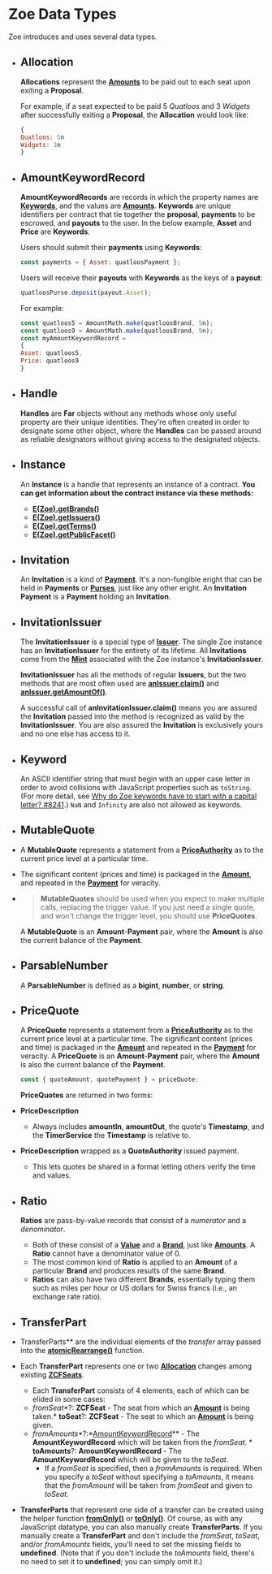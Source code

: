 # Zoe Data Types

Zoe introduces and uses several data types.
- ## Allocation
  
  **Allocations** represent the **[Amounts](/reference/ertp-api/ertp-data-types.md#amount)** to be paid out to each seat upon exiting a **Proposal**.
  
  For example, if a seat expected to be paid 5 *Quatloos* and 3 *Widgets* after successfully exiting a **Proposal**, the **Allocation** would look like:
  
  ```js
  {
  Quatloos: 5n
  Widgets: 3n
  }
  ```
- ## AmountKeywordRecord
  
  **AmountKeywordRecords** are records in which the property names are **[Keywords](#keyword)**, and the values are **[Amounts](/reference/ertp-api/ertp-data-types.md#amount)**. **Keywords** are unique identifiers per contract that tie together the **proposal**, **payments** to be escrowed, and **payouts** to the user. In the below example, **Asset** and **Price** are **Keywords**.
  
  Users should submit their **payments** using **Keywords**:
  ```js
  const payments = { Asset: quatloosPayment };
  ```
  
  Users will receive their **payouts** with **Keywords** as the keys of a **payout**:
  ```js
  quatloosPurse.deposit(payout.Asset);
  ```
  
  For example:
  ```js
  const quatloos5 = AmountMath.make(quatloosBrand, 5n);
  const quatloos9 = AmountMath.make(quatloosBrand, 9n);
  const myAmountKeywordRecord =
  {
  Asset: quatloos5,
  Price: quatloos9
  }
  ```
- ## Handle
  
  **Handles** are **Far** objects without any methods whose only useful property are their unique identities. They're often created in order to designate some other object, where the **Handles** can be passed around as reliable designators without giving access to the designated objects.
- ## Instance
  
  An **Instance** is a handle that represents an instance of a contract. **You can get information about the contract instance via these methods:**
	- **[E(Zoe).getBrands()](./zoe.md#e-zoe-getbrands-instance)**
	- **[E(Zoe).getIssuers()](./zoe.md#e-zoe-getissuers-instance)**
	- **[E(Zoe).getTerms()](./zoe.md#e-zoe-getterms-instance)**
	- **[E(Zoe).getPublicFacet()](./zoe.md#e-zoe-getpublicfacet-instance)**
- ## Invitation
  
  An **Invitation** is a kind of **[Payment](/reference/ertp-api/payment.md)**. It's a non-fungible eright that can be held in **Payments** or **[Purses](/reference/ertp-api/purse.md)**, just like any other eright. An **Invitation** **Payment** is a **Payment** holding an **Invitation**.
- ## InvitationIssuer
  
  The **InvitationIssuer** is a special type of **[Issuer](/reference/ertp-api/issuer.md)**. The single Zoe instance has an **InvitationIssuer** for the entirety of its lifetime. All **Invitations** come from the **[Mint](/reference/ertp-api/mint.md)** associated with the Zoe instance's **InvitationIssuer**.
  
  **InvitationIssuer** has all the methods of regular **Issuers**, but the two methods that are most often used are **[anIssuer.claim()](/reference/ertp-api/issuer.md#anissuer-claim-payment-optamount)** and **[anIssuer.getAmountOf()](/reference/ertp-api/issuer.md#anissuer-getamountof-payment)**.
  
  A successful call of **anInvitationIssuer.claim()** means you are assured the **Invitation** passed into the method is recognized as valid by the **InvitationIssuer**. You are also assured the **Invitation** is exclusively yours and no one else has access to it.
- ## Keyword
  
  An ASCII identifier string that must begin with an upper case letter
  in order to avoid collisions with JavaScript properties such as `toString`.
  (For more detail, see [Why do Zoe keywords have to start with a capital letter? #8241](https://github.com/Agoric/agoric-sdk/discussions/8241).)
  `NaN` and `Infinity` are also not allowed as keywords.
- ## MutableQuote
- A **MutableQuote** represents a statement from a **[PriceAuthority](./price-authority.md)** as to the current price level at a particular time.
- The significant content (prices and time) is packaged in the **[Amount](/reference/ertp-api/ertp-data-types.md#amount)**, and repeated in the **[Payment](/reference/ertp-api/payment.md)** for veracity.
- > **MutableQuotes** should be used when you expect to make multiple calls, replacing the trigger value. If you just need a single quote, and won't change the trigger level, you should use **PriceQuotes**.
  
  A **MutableQuote** is an **Amount**-**Payment** pair, where the **Amount** is also the current  balance of the **Payment**.
- ## ParsableNumber
  
  A **ParsableNumber** is defined as a **bigint**, **number**, or **string**.
- ## PriceQuote
  
  A **PriceQuote** represents a statement from a **[PriceAuthority](./price-authority.md)** as to the  current price level at a particular time. The significant content (prices  and time) is packaged in the **[Amount](/reference/ertp-api/ertp-data-types.md#amount)** and repeated in the **[Payment](/reference/ertp-api/payment.md)** for veracity. A **PriceQuote** is an **Amount**-**Payment** pair, where the **Amount** is also the current  balance of the **Payment**.
  
  ```js
  const { quoteAmount, quotePayment } = priceQuote;
  ```
  
  **PriceQuotes** are returned in two forms:
- **PriceDescription**
	- Always includes **amountIn**, **amountOut**, the quote's **Timestamp**,
	  and the **TimerService** the **Timestamp** is relative to.
- **PriceDescription** wrapped as a **QuoteAuthority** issued payment.
	- This lets quotes be shared in a format letting others verify the time and values.
- ## Ratio
  **Ratios** are pass-by-value records that consist of a *numerator* and a *denominator*.
	- Both of these consist of a **[Value](/reference/ertp-api/ertp-data-types.md#value)** and a **[Brand](/reference/ertp-api/brand.md)**, just like **[Amounts](/reference/ertp-api/ertp-data-types.md#amount)**. A **Ratio** cannot have a denominator value of 0.
	- The most common kind of **Ratio** is applied to an **Amount** of a particular **Brand** and produces results of the same **Brand**.
	- **Ratios** can also have two different **Brands**, essentially typing them such as miles per hour or US dollars for Swiss francs (i.e., an exchange rate ratio).
- ## TransferPart
- TransferParts** are the individual elements of the *transfer* array passed into the **[atomicRearrange()](./zoe-helpers.md#atomicrearrange-zcf-transfers)** function.
- Each **TransferPart** represents one or two **[Allocation](#allocation)** changes among existing **[ZCFSeats](./zcfseat.md)**.
	- Each **TransferPart** consists of 4 elements, each of which can be elided in some cases:
	- *fromSeat**?: **ZCFSeat** - The seat from which an **[Amount](/reference/ertp-api/ertp-data-types.md#amount)** is being taken.* **toSeat**?: **ZCFSeat** - The seat to which an **[Amount](/reference/ertp-api/ertp-data-types.md#amount)** is being given.
	- *fromAmounts**?:*[AmountKeywordRecord](#amountkeywordrecord)** - The **AmountKeywordRecord** which will be taken from the *fromSeat*. * **toAmounts**?: **AmountKeywordRecord** - The **AmountKeywordRecord** which will be given to the *toSeat*.
		- If a *fromSeat* is specified, then a *fromAmounts* is required. When you specify a *toSeat* without
		  specifying a *toAmounts*, it means that the *fromAmount* will be taken from *fromSeat* and given to
		  *toSeat*.
- **TransferParts** that represent one side of a transfer can be created using the helper function **[fromOnly()](./zoe-helpers.md#fromonly-fromseat-fromamounts)** or **[toOnly()](./zoe-helpers.md#toonly-toseat-toamounts)**. Of course, as with any JavaScript datatype, you can also manually create **TransferParts**. If you manually create a **TransferPart** and don't include the *fromSeat*, *toSeat*, and/or *fromAmounts* fields, you'll need to set the missing fields to **undefined**. (Note that if you don't include the *toAmounts* field, there's no need to set it to **undefined**; you can simply omit it.)